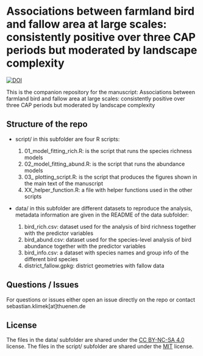 
# Associations between farmland bird and fallow area at large scales: consistently positive over three CAP periods but moderated by landscape complexity
[![DOI](https://zenodo.org/badge/410768453.svg)](https://doi.org/10.5281/zenodo.7643282)


This is the companion repository for the manuscript: Associations between farmland bird and fallow area at large scales: consistently positive over three CAP periods but moderated by landscape complexity

## Structure of the repo

* script/ in this subfolder are four R scripts:
	1. 01_model_fitting_rich.R: is the script that runs the species richness models
	2. 02_model_fitting_abund.R: is the script that runs the abundance models
	3. 03_ plotting_script.R: is the script that produces the figures shown in the main text of the manuscript
	4. XX_helper_function.R: a file with helper functions used in the other scripts

* data/ in this subfolder are different datasets to reproduce the analysis, metadata information are given in the README of the data subfolder:
	1. bird_rich.csv: dataset used for the analysis of bird richness together with the predictor variables
	2. bird_abund.csv: dataset used for the species-level analysis of bird abundance together with the predictor variables
	2. bird_info.csv: a dataset with species names and group info of the different bird species
	4. district_fallow.gpkg: district geometries with fallow data

## Questions / Issues

For questions or issues either open an issue directly on the repo or contact sebastian.klimek[at]thuenen.de

## License

The files in the data/ subfolder are shared under the [CC BY-NC-SA 4.0](https://creativecommons.org/licenses/by-nc-sa/4.0/) license. The files in the script/ subfolder are shared under the [MIT](https://github.com/github/choosealicense.com/blob/gh-pages/LICENSE.md) license.